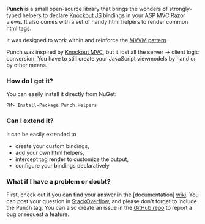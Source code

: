 **Punch** is a small open-source library that brings the wonders of strongly-typed helpers to declare [Knockout JS](http://knockoutjs.com/) bindings in your ASP MVC Razor views. It also comes with a set of handy html helpers to render common html tags.

It was designed to work within and reinforce the [MVVM pattern](http://en.wikipedia.org/wiki/Model_View_ViewModel). 

Punch was inspired by [Knockout MVC](http://knockoutmvc.com/), but it lost all the server -> client logic conversion. You have to still create your JavaScript viewmodels by hand or by other means. 

### How do I get it?

You can easily install it directly from NuGet:

`PM> Install-Package Punch.Helpers`

### Can I extend it?

It can be easily extended to 

* create your custom bindings, 
* add your own html helpers,
* intercept tag render to customize the output,
* configure your bindings declaratively

### What if I have a problem or doubt?

First, check out if you can find your answer in the [documentation] [wiki]. You can post your question in [StackOverflow](http://www.stackoverflow.com), and please don't forget to include the Punch tag. You can also create an issue in the [GitHub repo](https://github.com/hernangm/punch/issues/new) to report a bug or request a feature.




[wiki]: https://github.com/hernangm/punch/wiki
